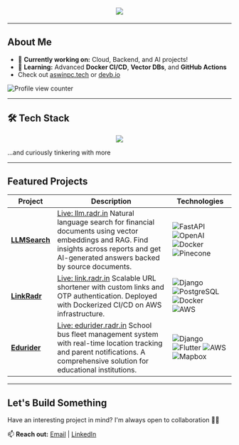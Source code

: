 <h1 align="center">
  <img src="https://readme-typing-svg.herokuapp.com?font=Fira+Code&size=22&pause=1000&color=FF5733&center=true&vCenter=true&width=500&lines=Hi,+I'm+Aswin+👋;Backend+%7C+Cloud+%7C+ML;Exploring+life+at+full+throttle!">
</h1>

---

## **About Me**
- 🔭 **Currently working on:** Cloud, Backend, and AI projects!  
- 🌱 **Learning:** Advanced **Docker CI/CD**, **Vector DBs**, and **GitHub Actions**  
- Check out [aswinpc.tech](https://aswinpc.tech) or [devb.io](https://devb.io/aswinpradeepc) <br>

![Profile view counter](https://komarev.com/ghpvc/?username=aswinpradeepc)

--- 


## 🛠 **Tech Stack**
<p align="center">
  <img src="https://skillicons.dev/icons?i=python,django,fastapi,postgres,docker,aws,nginx,react,flutter,git,github,linux" />
</p>
  <p>...and curiously tinkering with more</p>
  
---

## **Featured Projects**  

| **Project**                                                                 | **Description**                                                                                       | **Technologies**                                                                                                            |
|-----------------------------------------------------------------------------|----------------------------------------------------------------------------------------------------------|----------------------------------------------------------------------------------------------------------------------------------|
| [**LLMSearch**](https://github.com/aswinpradeepc/llmsearch) |[Live: llm.radr.in](https://llm.radr.in) Natural language search for financial documents using vector embeddings and RAG. Find insights across reports and get AI-generated answers backed by source documents. | ![FastAPI](https://img.shields.io/badge/-FastAPI-009688?style=flat&logo=fastapi&logoColor=white) ![OpenAI](https://img.shields.io/badge/-OpenAI-412991?style=flat&logo=openai&logoColor=white) ![Docker](https://img.shields.io/badge/-Docker-2496ED?style=flat&logo=docker&logoColor=white) ![Pinecone](https://img.shields.io/badge/-Pinecone-0000FF?style=flat) |
| [**LinkRadr**](https://github.com/aswinpradeepc/linkradr) |[Live: link.radr.in](https://link.radr.in) Scalable URL shortener with custom links and OTP authentication. Deployed with Dockerized CI/CD on AWS infrastructure. | ![Django](https://img.shields.io/badge/-Django-092E20?style=flat&logo=django&logoColor=white) ![PostgreSQL](https://img.shields.io/badge/-PostgreSQL-4169E1?style=flat&logo=postgresql&logoColor=white) ![Docker](https://img.shields.io/badge/-Docker-2496ED?style=flat&logo=docker&logoColor=white) ![AWS](https://img.shields.io/badge/-AWS-232F3E?style=flat&logo=amazonaws&logoColor=white) |
| [**Edurider**](https://github.com/aswinpradeepc/edurider_backend) |[Live: edurider.radr.in](https://edurider.radr.in/api/student) School bus fleet management system with real-time location tracking and parent notifications. A comprehensive solution for educational institutions. | ![Django](https://img.shields.io/badge/-Django-092E20?style=flat&logo=django&logoColor=white) ![Flutter](https://img.shields.io/badge/-Flutter-02569B?style=flat&logo=flutter&logoColor=white) ![AWS](https://img.shields.io/badge/-AWS-232F3E?style=flat&logo=amazonaws&logoColor=white) ![Mapbox](https://img.shields.io/badge/-Mapbox-000000?style=flat&logo=mapbox&logoColor=white) |

---

## **Let's Build Something**
Have an interesting project in mind? I'm always open to collaboration 🧑‍💻

📫 **Reach out:** [Email](mailto:aswinpradeepc@gmail.com) | [LinkedIn](https://linkedin.com/in/aswinpradeepc)
